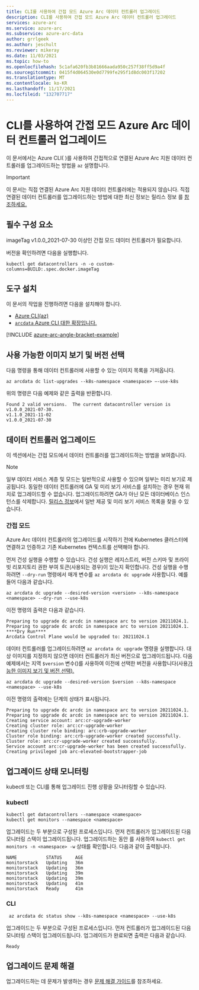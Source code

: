 ```yaml
---
title: CLI를 사용하여 간접 모드 Azure Arc 데이터 컨트롤러 업그레이드
description: CLI를 사용하여 간접 모드 Azure Arc 데이터 컨트롤러 업그레이드
services: azure-arc
ms.service: azure-arc
ms.subservice: azure-arc-data
author: grrlgeek
ms.author: jeschult
ms.reviewer: mikeray
ms.date: 11/03/2021
ms.topic: how-to
ms.openlocfilehash: 5c1afa620fb3b81666aada950c257f38ff5d9a4f
ms.sourcegitcommit: 0415f4d064530e0d7799fe295f1d8dc003f17202
ms.translationtype: MT
ms.contentlocale: ko-KR
ms.lasthandoff: 11/17/2021
ms.locfileid: "132707717"
---
```

# <a name="upgrade-indirect-mode-azure-arc-data-controller-using-the-cli"></a>CLI를 사용하여 간접 모드 Azure Arc 데이터 컨트롤러 업그레이드

이 문서에서는 Azure CLI( )를 사용하여 간접적으로 연결된 Azure Arc 지원 데이터 컨트롤러를 업그레이드하는 방법을 `az` 설명합니다.

> [!IMPORTANT]
> 이 문서는 직접 연결된 Azure Arc 지원 데이터 컨트롤러에는 적용되지 않습니다. 직접 연결된 데이터 컨트롤러를 업그레이드하는 방법에 대한 최신 정보는 릴리스 정보 를 [참조하세요.](./release-notes.md#data-controller-upgrade)

## <a name="prerequisites"></a>필수 구성 요소

imageTag v1.0.0_2021-07-30 이상인 간접 모드 데이터 컨트롤러가 필요합니다.

버전을 확인하려면 다음을 실행합니다.

```console
kubectl get datacontrollers -n -o custom-columns=BUILD:.spec.docker.imageTag
```

## <a name="install-tools"></a>도구 설치

이 문서의 작업을 진행하려면 다음을 설치해야 합니다.

- [Azure CLI(az)](/cli/azure/install-azure-cli)
- [ `arcdata` Azure CLI 대한 확장입니다.](install-arcdata-extension.md)

[!INCLUDE [azure-arc-angle-bracket-example](../../../includes/azure-arc-angle-bracket-example.md)]

## <a name="view-available-images-and-chose-a-version"></a>사용 가능한 이미지 보기 및 버전 선택

다음 명령을 통해 데이터 컨트롤러에 사용할 수 있는 이미지 목록을 가져옵니다.

   ```azurecli
   az arcdata dc list-upgrades --k8s-namespace <namespace> –-use-k8s
   ```

위의 명령은 다음 예제와 같은 출력을 반환합니다.

```output
Found 2 valid versions.  The current datacontroller version is v1.0.0_2021-07-30.
v1.1.0_2021-11-02
v1.0.0_2021-07-30
```

## <a name="upgrade-data-controller"></a>데이터 컨트롤러 업그레이드

이 섹션에서는 간접 모드에서 데이터 컨트롤러를 업그레이드하는 방법을 보여줍니다.

> [!NOTE]
> 일부 데이터 서비스 계층 및 모드는 일반적으로 사용할 수 있으며 일부는 미리 보기로 제공됩니다.
> 동일한 데이터 컨트롤러에 GA 및 미리 보기 서비스를 설치하는 경우 현재 위치로 업그레이드할 수 없습니다.
> 업그레이드하려면 GA가 아닌 모든 데이터베이스 인스턴스를 삭제합니다. [릴리스 정보](./release-notes.md)에서 일반 제공 및 미리 보기 서비스 목록을 찾을 수 있습니다.

### <a name="indirect-mode"></a>간접 모드

Azure Arc 데이터 컨트롤러의 업그레이드를 시작하기 전에 Kubernetes 클러스터에 연결하고 인증하고 기존 Kubernetes 컨텍스트를 선택해야 합니다.

먼저 건성 실행을 수행할 수 있습니다. 건성 실행은 레지스트리, 버전 스키마 및 프라이빗 리포지토리 권한 부여 토큰(사용되는 경우)이 있는지 확인합니다. 건성 실행을 수행하려면 `--dry-run` 명령에서 매개 변수를 `az arcdata dc upgrade` 사용합니다. 예를 들어 다음과 같습니다.

```azurecli
az arcdata dc upgrade --desired-version <version> --k8s-namespace <namespace> --dry-run --use-k8s
```

이전 명령의 출력은 다음과 같습니다.

```output
Preparing to upgrade dc arcdc in namespace arc to version 20211024.1.
Preparing to upgrade dc arcdc in namespace arc to version 20211024.1.
****Dry Run****
Arcdata Control Plane would be upgraded to: 20211024.1
```

데이터 컨트롤러를 업그레이드하려면 `az arcdata dc upgrade` 명령을 실행합니다. 대상 이미지를 지정하지 않으면 데이터 컨트롤러가 최신 버전으로 업그레이드됩니다. 다음 예제에서는 지역 `$version` 변수()를 사용하여 이전에 선택한 버전을 사용합니다(사용[가능한 이미지 보기 및 버전 선택).](#view-available-images-and-chose-a-version)

```azurecli
az arcdata dc upgrade --desired-version $version --k8s-namespace <namespace> --use-k8s
```

이전 명령의 출력에는 단계의 상태가 표시됩니다.

```output
Preparing to upgrade dc arcdc in namespace arc to version 20211024.1.
Preparing to upgrade dc arcdc in namespace arc to version 20211024.1.
Creating service account: arc:cr-upgrade-worker
Creating cluster role: arc:cr-upgrade-worker
Creating cluster role binding: arc:crb-upgrade-worker
Cluster role binding: arc:crb-upgrade-worker created successfully.
Cluster role: arc:cr-upgrade-worker created successfully.
Service account arc:cr-upgrade-worker has been created successfully.
Creating privileged job arc-elevated-bootstrapper-job
```

## <a name="monitor-the-upgrade-status"></a>업그레이드 상태 모니터링

kubectl 또는 CLI를 통해 업그레이드 진행 상황을 모니터링할 수 있습니다.

### <a name="kubectl"></a>kubectl

```console
kubectl get datacontrollers --namespace <namespace>
kubectl get monitors --namespace <namespace>
```

업그레이드는 두 부분으로 구성된 프로세스입니다. 먼저 컨트롤러가 업그레이드된 다음 모니터링 스택이 업그레이드됩니다. 업그레이드하는 동안 를 사용하여 ```kubectl get monitors -n <namespace> -w``` 상태를 확인합니다. 다음과 같이 출력됩니다.

```output
NAME           STATUS     AGE
monitorstack   Updating   36m
monitorstack   Updating   36m
monitorstack   Updating   39m
monitorstack   Updating   39m
monitorstack   Updating   41m
monitorstack   Ready      41m
```

### <a name="cli"></a>CLI

```azurecli
 az arcdata dc status show --k8s-namespace <namespace> --use-k8s
```

업그레이드는 두 부분으로 구성된 프로세스입니다. 먼저 컨트롤러가 업그레이드된 다음 모니터링 스택이 업그레이드됩니다. 업그레이드가 완료되면 출력은 다음과 같습니다.

```output
Ready
```

## <a name="troubleshoot-upgrade-problems"></a>업그레이드 문제 해결

업그레이드하는 데 문제가 발생하는 경우 [문제 해결 가이드](troubleshoot-guide.md)를 참조하세요.